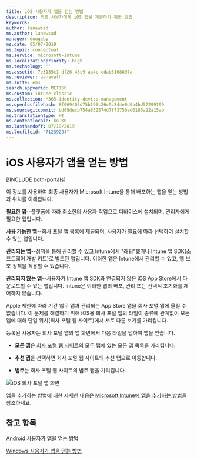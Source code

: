```yaml
---
title: iOS 사용자가 앱을 얻는 방법
description: 최종 사용자에게 iOS 앱을 제공하기 위한 방법
keywords: ''
author: lenewsad
ms.author: lanewsad
manager: dougeby
ms.date: 05/07/2019
ms.topic: conceptual
ms.service: microsoft-intune
ms.localizationpriority: high
ms.technology: ''
ms.assetid: 7e3135c1-df26-48c9-aa4c-cdab6168897a
ms.reviewer: aanavath
ms.suite: ems
search.appverid: MET150
ms.custom: intune-classic
ms.collection: M365-identity-device-management
ms.openlocfilehash: 8f069405d75b196c26c9c844e0d0a4bd57299199
ms.sourcegitcommit: bd09decb754a832574d7f7375bad0186a22a15ab
ms.translationtype: HT
ms.contentlocale: ko-KR
ms.lasthandoff: 07/19/2019
ms.locfileid: "71239294"
---
```

# <a name="how-your-ios-users-get-their-apps"></a>iOS 사용자가 앱을 얻는 방법

[!INCLUDE [both-portals](./includes/note-for-both-portals.md)]

이 정보를 사용하여 최종 사용자가 Microsoft Intune을 통해 배포하는 앱을 얻는 방법과 위치를 이해합니다.

**필요한 앱**--플랫폼에 따라 최소한의 사용자 작업으로 디바이스에 설치되며, 관리자에게 필요한 앱입니다.

**사용 가능한 앱**--회사 포털 앱 목록에 제공되며, 사용자가 필요에 따라 선택하여 설치할 수 있는 앱입니다.

**관리되는 앱**--정책을 통해 관리할 수 있고 Intune에서 "래핑"했거나 Intune 앱 SDK(소프트웨어 개발 키트)로 빌드된 앱입니다. 이러한 앱은 Intune에서 관리할 수 있고, 앱 보호 정책을 적용할 수 있습니다.

**관리되지 않는 앱**--사용자가 Intune 앱 SDK와 연결되지 않은 iOS App Store에서 다운로드할 수 있는 앱입니다. Intune은 이러한 앱의 배포, 관리 또는 선택적 초기화를 제어하지 않습니다.  

Apple 제한에 따라 기간 업무 앱과 관리되는 App Store 앱을 회사 포털 앱에 올릴 수 없습니다. 이 문제를 해결하기 위해 iOS용 회사 포털 앱의 타일이 종류에 관계없이 모든 앱에 대해 단일 위치(회사 포털 웹 사이트)에서 서로 다른 보기를 가리킵니다.

등록된 사용자는 회사 포털 앱의 앱 화면에서 다음 타일을 탭하여 앱을 얻습니다.

- **모든 앱**은 [회사 포털 웹 사이트](https://portal.manage.microsoft.com)의 모두 탭에 있는 모든 앱 목록을 가리킵니다.

- **추천 앱**을 선택하면 회사 포털 웹 사이트의 추천 탭으로 이동합니다.

- **범주**는 회사 포털 웹 사이트의 범주 탭을 가리킵니다.


![iOS 회사 포털 앱 화면](./media/ios-cp-app-main-apps-screen.png)

앱을 추가하는 방법에 대한 자세한 내용은 [Microsoft Intune에 앱을 추가하는 방법](apps-add.md)을 참조하세요.

## <a name="see-also"></a>참고 항목
[Android 사용자가 앱을 얻는 방법](end-user-apps-android.md)

[Windows 사용자가 앱을 얻는 방법](end-user-apps-windows.md)
